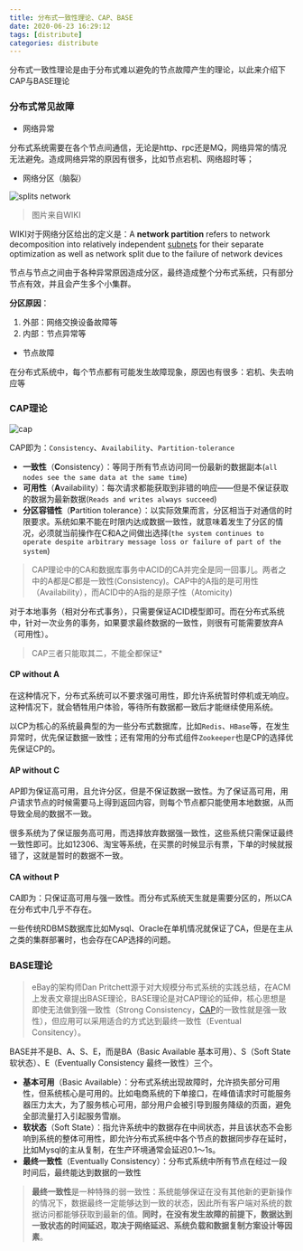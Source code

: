```yaml
---
title: 分布式一致性理论、CAP、BASE
date: 2020-06-23 16:29:12
tags: [distribute]
categories: distribute
---
```

分布式一致性理论是由于分布式难以避免的节点故障产生的理论，以此来介绍下CAP与BASE理论

<!-- more -->

### 分布式常见故障

- 网络异常

分布式系统需要在各个节点间通信，无论是http、rpc还是MQ，网络异常的情况无法避免。造成网络异常的原因有很多，比如节点宕机、网络超时等；

- 网络分区（脑裂）

![splits network](http://img.lessisbetter.site/2019-03-Network_Partition_for_Optimization-2.png)

> 图片来自WIKI

WIKI对于网络分区给出的定义是：A **network partition** refers to network decomposition into relatively independent [subnets](https://en.wikipedia.org/wiki/Subnetwork) for their separate optimization as well as network split due to the failure of network devices

节点与节点之间由于各种异常原因造成分区，最终造成整个分布式系统，只有部分节点有效，并且会产生多个小集群。

**分区原因**：

1. 外部：网络交换设备故障等
2. 内部：节点异常等

- 节点故障

在分布式系统中，每个节点都有可能发生故障现象，原因也有很多：宕机、失去响应等

### CAP理论

![cap](https://static.wixstatic.com/media/933668_c8bd69bd93a642db824b4ebaedd45b6f~mv2.png/v1/fill/w_406,h_350,al_c,usm_0.66_1.00_0.01/933668_c8bd69bd93a642db824b4ebaedd45b6f~mv2.png)

CAP即为：`Consistency`、`Availability`、`Partition-tolerance`

- **一致性**（**C**onsistency）：等同于所有节点访问同一份最新的数据副本(`all nodes see the same data at the same time`)
- **可用性**（**A**vailability）：每次请求都能获取到非错的响应——但是不保证获取的数据为最新数据(`Reads and writes always succeed`)
- **分区容错性**（**P**artition tolerance）：以实际效果而言，分区相当于对通信的时限要求。系统如果不能在时限内达成数据一致性，就意味着发生了分区的情况，必须就当前操作在C和A之间做出选择(`the system continues to operate despite arbitrary message loss or failure of part of the system`)

> CAP理论中的CA和数据库事务中ACID的CA并完全是同一回事儿。两者之中的A都是C都是一致性(Consistency)。CAP中的A指的是可用性（Availability），而ACID中的A指的是原子性（Atomicity)

对于本地事务（相对分布式事务），只需要保证ACID模型即可。而在分布式系统中，针对一次业务的事务，如果要求最终数据的一致性，则很有可能需要放弃A（可用性）。

>  CAP三者只能取其二，不能全都保证*

#### CP without A

在这种情况下，分布式系统可以不要求强可用性，即允许系统暂时停机或无响应。这种情况下，就会牺牲用户体验，等待所有数据都一致后才能继续使用系统。

以CP为核心的系统最典型的为一些分布式数据库，比如`Redis`、`HBase`等，在发生异常时，优先保证数据一致性；还有常用的分布式组件`Zookeeper`也是CP的选择优先保证CP的。

#### AP without C

AP即为保证高可用，且允许分区，但是不保证数据一致性。为了保证高可用，用户请求节点的时候需要马上得到返回内容，则每个节点都只能使用本地数据，从而导致全局的数据不一致。

很多系统为了保证服务高可用，而选择放弃数据强一致性，这些系统只需保证最终一致性即可。比如12306、淘宝等系统，在买票的时候显示有票，下单的时候就报错了，这就是暂时的数据不一致。

#### CA without P

CA即为：只保证高可用与强一致性。而分布式系统天生就是需要分区的，所以CA在分布式中几乎不存在。

一些传统RDBMS数据库比如Mysql、Oracle在单机情况就保证了CA，但是在主从之类的集群部署时，也会存在CAP选择的问题。



### BASE理论

> eBay的架构师Dan Pritchett源于对大规模分布式系统的实践总结，在ACM上发表文章提出BASE理论，BASE理论是对CAP理论的延伸，核心思想是即使无法做到强一致性（Strong Consistency，[CAP](http://47.103.216.138/archives/666)的一致性就是强一致性），但应用可以采用适合的方式达到最终一致性（Eventual Consitency）。

BASE并不是B、A、S、E，而是BA（Basic Available 基本可用）、S（Soft State 软状态）、E（Eventually Consistency 最终一致性）三个。

- **基本可用**（Basic Available）：分布式系统出现故障时，允许损失部分可用性，但系统核心是可用的。比如电商系统的下单接口，在峰值请求时可能服务器压力太大，为了服务核心可用，部分用户会被引导到服务降级的页面，避免全部流量打入引起服务雪崩。
- **软状态**（Soft State）：指允许系统中的数据存在中间状态，并且该状态不会影响到系统的整体可用性，即允许分布式系统中各个节点的数据同步存在延时，比如Mysql的主从复制，在生产环境通常会延迟0.1～1s。
- **最终一致性**（Eventually Consistency）：分布式系统中所有节点在经过一段时间后，最终能达到数据的一致性

> **最终一致性**是一种特殊的弱一致性：系统能够保证在没有其他新的更新操作的情况下，数据最终一定能够达到一致的状态，因此所有客户端对系统的数据访问都能够获取到最新的值。**同时，在没有发生故障的前提下，数据达到一致状态的时间延迟，取决于网络延迟、系统负载和数据复制方案设计等因素**。

